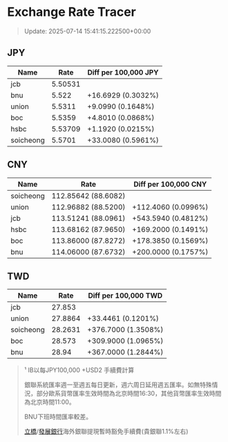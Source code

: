 # Exchange Rate Tracer

> Update: 2025-07-14 15:41:15.222500+00:00

## JPY

| Name      |    Rate | Diff per 100,000 JPY   |
|-----------|---------|------------------------|
| jcb       | 5.50531 |                        |
| bnu       | 5.522   | +16.6929 (0.3032%)     |
| union     | 5.5311  | +9.0990 (0.1648%)      |
| boc       | 5.5359  | +4.8010 (0.0868%)      |
| hsbc      | 5.53709 | +1.1920 (0.0215%)      |
| soicheong | 5.5701  | +33.0080 (0.5961%)     |

## CNY

| Name      | Rate                | Diff per 100,000 CNY   |
|-----------|---------------------|------------------------|
| soicheong | 112.85642	(88.6082) |                        |
| union     | 112.96882	(88.5200) | +112.4060 (0.0996%)    |
| jcb       | 113.51241	(88.0961) | +543.5940 (0.4812%)    |
| hsbc      | 113.68162	(87.9650) | +169.2000 (0.1491%)    |
| boc       | 113.86000	(87.8272) | +178.3850 (0.1569%)    |
| bnu       | 114.06000	(87.6732) | +200.0000 (0.1757%)    |

## TWD

| Name      |    Rate | Diff per 100,000 TWD   |
|-----------|---------|------------------------|
| jcb       | 27.853  |                        |
| union     | 27.8864 | +33.4461 (0.1201%)     |
| soicheong | 28.2631 | +376.7000 (1.3508%)    |
| boc       | 28.573  | +309.9000 (1.0965%)    |
| bnu       | 28.94   | +367.0000 (1.2844%)    |


> ¹ IB以每JPY100,000 +USD2 手續費計算
>
> 銀聯系統匯率週一至週五每日更新，週六周日延用週五匯率。如無特殊情況，部分歐系貨幣匯率生效時間為北京時間16:30，其他貨幣匯率生效時間為北京時間11:00。
>
> BNU下班時間匯率較差。
>
> [立橋](https://www.wlbank.com.mo/uploads/ueditor/file/20181211/1544536513900230.pdf)/[發展銀行](https://www.mdb.com.mo/Service_Charges_20230728.pdf)海外銀聯提現暫時豁免手續費(貴銀聯1.1%左右)

